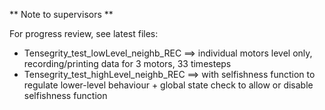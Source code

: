 ** Note to supervisors ** 

For progress review, see latest files:  
- Tensegrity_test_lowLevel_neighb_REC ==> individual motors level only,  recording/printing data for 3 motors, 33 timesteps
- Tensegrity_test_highLevel_neighb_REC ==> with selfishness function to regulate lower-level behaviour + global state check to allow or disable selfishness function

